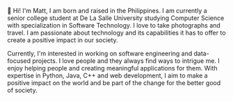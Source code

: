 👋 Hi! I'm Matt, I am born and raised in the Philippines. I am currently a senior college student at De La Salle University studying Computer Science with specialization in Software Technology. I love to take photographs and travel. I am passionate about technology and its capabilities it has to offer to create a positive impact in our society.

Currently, I'm interested in working on software engineering and data-focused projects. I love people and they always find ways to intrigue me. I enjoy helping people and creating meaningful applications for them. With expertise in Python, Java, C++ and web development, I aim to make a positive impact on the world and be part of the change for the better good of society.

